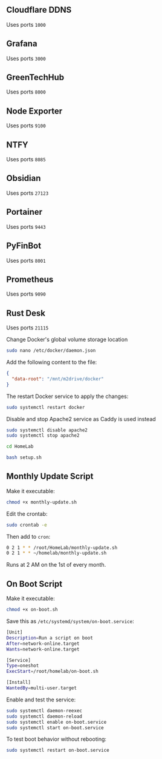 
## Cloudflare DDNS
Uses ports `1000`

## Grafana
Uses ports `3000`

## GreenTechHub
Uses ports `8000`

## Node Exporter
Uses ports `9100`

## NTFY
Uses ports `8085`

## Obsidian
Uses ports `27123`

## Portainer
Uses ports `9443`

## PyFinBot
Uses ports `8001`

## Prometheus
Uses ports `9090`

## Rust Desk
Uses ports `21115`


Change Docker's global volume storage location
```bash
sudo nano /etc/docker/daemon.json
```
Add the following content to the file:
```json
{
  "data-root": "/mnt/m2drive/docker"
}
```
The restart Docker service to apply the changes:
```bash
sudo systemctl restart docker
```

Disable and stop Apache2 service as Caddy is used instead
```bash
sudo systemctl disable apache2
sudo systemctl stop apache2
```

```bash
cd HomeLab
```

```bash
bash setup.sh
```


## Monthly Update Script

Make it executable:
```bash
chmod +x monthly-update.sh
```
Edit the crontab:
```bash
sudo crontab -e
```
Then add to `cron`:
```bash
0 2 1 * * /root/HomeLab/monthly-update.sh
0 2 1 * * ~/homelab/monthly-update.sh
```
Runs at 2 AM on the 1st of every month.


## On Boot Script

Make it executable:
```bash
chmod +x on-boot.sh
```

Save this as `/etc/systemd/system/on-boot.service`:
```bash
[Unit]
Description=Run a script on boot
After=network-online.target
Wants=network-online.target

[Service]
Type=oneshot
ExecStart=/root/homelab/on-boot.sh

[Install]
WantedBy=multi-user.target
```

Enable and test the service:
```bash
sudo systemctl daemon-reexec
sudo systemctl daemon-reload
sudo systemctl enable on-boot.service
sudo systemctl start on-boot.service
```
To test boot behavior without rebooting:
```bash
sudo systemctl restart on-boot.service
```